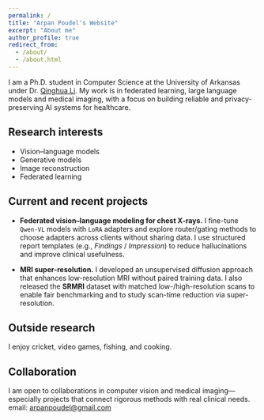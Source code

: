 ```yaml
---
permalink: /
title: "Arpan Poudel's Website"
excerpt: "About me"
author_profile: true
redirect_from: 
  - /about/
  - /about.html
---
```

I am a Ph.D. student in Computer Science at the University of Arkansas under Dr. [Qinghua Li](https://csce.uark.edu/~qinghual/).  My work is in federated learning, large language models and medical imaging, with a focus on building reliable and privacy-preserving AI systems for healthcare.

## Research interests
- Vision–language models
- Generative models
- Image reconstruction
- Federated learning


## Current and recent projects

- **Federated vision–language modeling for chest X-rays.** I fine-tune `Qwen-VL` models with `LoRA` adapters and explore router/gating methods to choose adapters across clients without sharing data. I use structured report templates (e.g., *Findings* / *Impression*) to reduce hallucinations and improve clinical usefulness.

- **MRI super-resolution.** I developed an unsupervised diffusion approach that enhances low-resolution MRI without paired training data. I also released the **SRMRI** dataset with matched low-/high-resolution scans to enable fair benchmarking and to study scan-time reduction via super-resolution.


## Outside research
I enjoy cricket, video games, fishing, and cooking.

## Collaboration
I am open to collaborations in computer vision and medical imaging—especially projects that connect rigorous methods with real clinical needs. email: <arpanpoudel@gmail.com>
